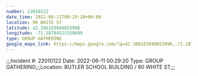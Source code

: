 ```yaml
---
number: 22010122
date_time: 2022-06-11T00:29:20+00:00
location: 90 WHITE ST
latitude: 42.386183940053996
longitude: -71.18784523158699
type: GROUP GATHERING
google_maps_link: https://maps.google.com/?q=42.386183940053996,-71.18784523158699
---
```


;;;Incident #: 22010122  Date: 2022-06-11 00:29:20   Type: GROUP GATHERING;;;Location: BUTLER SCHOOL BUILDING / 90 WHITE ST;;;

